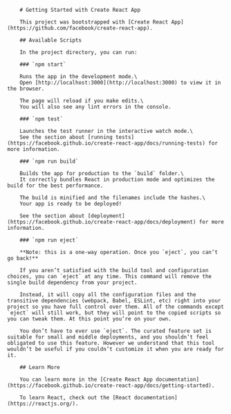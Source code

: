 		# Getting Started with Create React App

		This project was bootstrapped with [Create React App](https://github.com/facebook/create-react-app).

		## Available Scripts

		In the project directory, you can run:

		### `npm start`

		Runs the app in the development mode.\
		Open [http://localhost:3000](http://localhost:3000) to view it in the browser.

		The page will reload if you make edits.\
		You will also see any lint errors in the console.

		### `npm test`

		Launches the test runner in the interactive watch mode.\
		See the section about [running tests](https://facebook.github.io/create-react-app/docs/running-tests) for more information.

		### `npm run build`

		Builds the app for production to the `build` folder.\
		It correctly bundles React in production mode and optimizes the build for the best performance.

		The build is minified and the filenames include the hashes.\
		Your app is ready to be deployed!

		See the section about [deployment](https://facebook.github.io/create-react-app/docs/deployment) for more information.

		### `npm run eject`

		**Note: this is a one-way operation. Once you `eject`, you can’t go back!**

		If you aren’t satisfied with the build tool and configuration choices, you can `eject` at any time. This command will remove the single build dependency from your project.

		Instead, it will copy all the configuration files and the transitive dependencies (webpack, Babel, ESLint, etc) right into your project so you have full control over them. All of the commands except `eject` will still work, but they will point to the copied scripts so you can tweak them. At this point you’re on your own.

		You don’t have to ever use `eject`. The curated feature set is suitable for small and middle deployments, and you shouldn’t feel obligated to use this feature. However we understand that this tool wouldn’t be useful if you couldn’t customize it when you are ready for it.

		## Learn More

		You can learn more in the [Create React App documentation](https://facebook.github.io/create-react-app/docs/getting-started).

		To learn React, check out the [React documentation](https://reactjs.org/).
